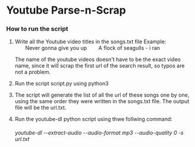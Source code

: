 # Youtube Parse-n-Scrap
### How to run the script
1) Write all the Youtube video titles in the songs.txt file
    Example:    
        &nbsp;&nbsp;&nbsp;&nbsp;&nbsp;&nbsp; Never gonna give you up
        &nbsp;&nbsp;&nbsp;&nbsp;&nbsp;&nbsp; A flock of seagulls - i ran
    
    The name of the youtube videos doesn't have to be the exact video name, since it will scrap the first url of the search result, so typos are not a problem.
2) Run the script script.py using python3 
3) The script will generate the list of all the url of these songs one by one, using the same order they were written in the songs.txt file.
The output file will be the url.txt.
4) Run the youtube-dl python script using thwe follwing command:
    ###### youtube-dl --extract-audio --audio-format mp3 --audio-quality 0 -s url.txt
